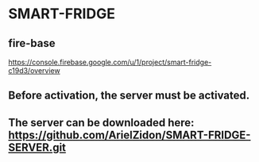 # SMART-FRIDGE

## fire-base
https://console.firebase.google.com/u/1/project/smart-fridge-c19d3/overview

## Before activation, the server must be activated.
## The server can be downloaded here: https://github.com/ArielZidon/SMART-FRIDGE-SERVER.git
